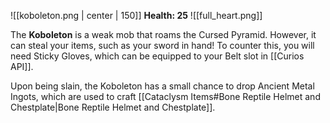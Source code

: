 ![[koboleton.png | center | 150]]
**Health: 25** ![[full_heart.png]]

The **Koboleton** is a weak mob that roams the Cursed Pyramid. However, it can steal your items, such as your sword in hand! To counter this, you will need Sticky Gloves, which can be equipped to your Belt slot in [[Curios API]].

Upon being slain, the Koboleton has a small chance to drop Ancient Metal Ingots, which are used to craft [[Cataclysm Items#Bone Reptile Helmet and Chestplate|Bone Reptile Helmet and Chestplate]].